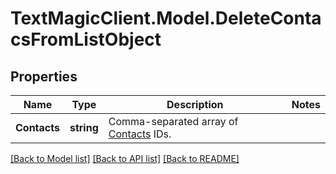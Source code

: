 # TextMagicClient.Model.DeleteContacsFromListObject
## Properties

Name | Type | Description | Notes
------------ | ------------- | ------------- | -------------
**Contacts** | **string** | Comma-separated array of [Contacts](http://docs.textmagictesting.com/tag#Contacts) IDs.  | 

[[Back to Model list]](../README.md#documentation-for-models) [[Back to API list]](../README.md#documentation-for-api-endpoints) [[Back to README]](../README.md)

